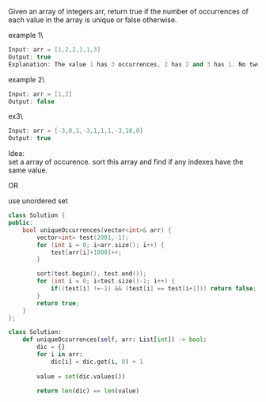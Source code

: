 Given an array of integers arr, return true if the number of occurrences of each value in the array is unique or false otherwise.

example 1\
```cpp
Input: arr = [1,2,2,1,1,3]
Output: true
Explanation: The value 1 has 3 occurrences, 2 has 2 and 3 has 1. No two values have the same number of occurrences.
```

example 2\
```cpp
Input: arr = [1,2]
Output: false
```

ex3\
```cpp
Input: arr = [-3,0,1,-3,1,1,1,-3,10,0]
Output: true
```

Idea:\
set a array of occurence. sort this array and find if any indexes have the same value.

OR

use unordered set

```cpp
class Solution {
public:
    bool uniqueOccurrences(vector<int>& arr) {
        vector<int> test(2001,-1);
        for (int i = 0; i<arr.size(); i++) {
            test[arr[i]+1000]++;
        }

        sort(test.begin(), test.end());
        for (int i = 0; i<test.size()-1; i++) {
            if((test[i] !=-1) && (test[i] == test[i+1])) return false;
        }
        return true;
    }
};
```


```python
class Solution:
    def uniqueOccurrences(self, arr: List[int]) -> bool:
        dic = {}
        for i in arr:
            dic[i] = dic.get(i, 0) + 1
        
        value = set(dic.values())

        return len(dic) == len(value)

```








